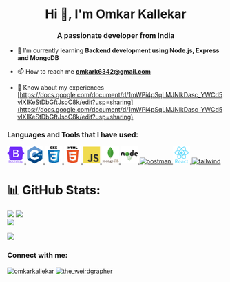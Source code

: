 <h1 align="center">Hi 👋, I'm Omkar Kallekar</h1>
<h3 align="center">A passionate developer from India</h3>

- 🌱 I’m currently learning **Backend development using Node.js, Express and MongoDB**

- 📫 How to reach me **omkark6342@gmail.com**

- 📄 Know about my experiences [https://docs.google.com/document/d/1mWPi4pSqLMJNlkDasc_YWCd5vlXIKeStDbGftJsoC8k/edit?usp=sharing](https://docs.google.com/document/d/1mWPi4pSqLMJNlkDasc_YWCd5vlXIKeStDbGftJsoC8k/edit?usp=sharing)


<h3 align="left">Languages and Tools that I have used:</h3>
<p align="left"> <a href="https://getbootstrap.com" target="_blank" rel="noreferrer"> <img src="https://raw.githubusercontent.com/devicons/devicon/master/icons/bootstrap/bootstrap-plain-wordmark.svg" alt="bootstrap" width="40" height="40"/> </a> <a href="https://www.w3schools.com/cpp/" target="_blank" rel="noreferrer"> <img src="https://raw.githubusercontent.com/devicons/devicon/master/icons/cplusplus/cplusplus-original.svg" alt="cplusplus" width="40" height="40"/> </a> <a href="https://www.w3schools.com/css/" target="_blank" rel="noreferrer"> <img src="https://raw.githubusercontent.com/devicons/devicon/master/icons/css3/css3-original-wordmark.svg" alt="css3" width="40" height="40"/> </a> <a href="https://www.w3.org/html/" target="_blank" rel="noreferrer"> <img src="https://raw.githubusercontent.com/devicons/devicon/master/icons/html5/html5-original-wordmark.svg" alt="html5" width="40" height="40"/> </a> <a href="https://developer.mozilla.org/en-US/docs/Web/JavaScript" target="_blank" rel="noreferrer"> <img src="https://raw.githubusercontent.com/devicons/devicon/master/icons/javascript/javascript-original.svg" alt="javascript" width="40" height="40"/> </a> <a href="https://www.mongodb.com/" target="_blank" rel="noreferrer"> <img src="https://raw.githubusercontent.com/devicons/devicon/master/icons/mongodb/mongodb-original-wordmark.svg" alt="mongodb" width="40" height="40"/> </a> <a href="https://nodejs.org" target="_blank" rel="noreferrer"> <img src="https://raw.githubusercontent.com/devicons/devicon/master/icons/nodejs/nodejs-original-wordmark.svg" alt="nodejs" width="40" height="40"/> </a> <a href="https://postman.com" target="_blank" rel="noreferrer"> <img src="https://www.vectorlogo.zone/logos/getpostman/getpostman-icon.svg" alt="postman" width="40" height="40"/> </a> <a href="https://reactjs.org/" target="_blank" rel="noreferrer"> <img src="https://raw.githubusercontent.com/devicons/devicon/master/icons/react/react-original-wordmark.svg" alt="react" width="40" height="40"/> </a> <a href="https://tailwindcss.com/" target="_blank" rel="noreferrer"> <img src="https://www.vectorlogo.zone/logos/tailwindcss/tailwindcss-icon.svg" alt="tailwind" width="40" height="40"/> </a> </p>


# 📊 GitHub Stats:
![](https://github-readme-stats.vercel.app/api?username=omkaaaar&theme=shadow_blue&hide_border=false&include_all_commits=false&count_private=false)
![](https://nirzak-streak-stats.vercel.app/?user=omkaaaar&theme=shadow_blue&hide_border=false)<br/>
![](https://github-readme-stats.vercel.app/api/top-langs/?username=omkaaaar&theme=shadow_blue&hide_border=false&include_all_commits=false&count_private=false&layout=compact)


[![](https://visitcount.itsvg.in/api?id=omkaaaar&icon=0&color=0)](https://visitcount.itsvg.in)






<h3 align="left">Connect with me:</h3>
<p align="left">
<a href="https://linkedin.com/in/omkarkallekar" target="blank"><img align="center" src="https://raw.githubusercontent.com/rahuldkjain/github-profile-readme-generator/master/src/images/icons/Social/linked-in-alt.svg" alt="omkarkallekar" height="30" width="40" /></a>
<a href="https://instagram.com/the_weirdgrapher" target="blank"><img align="center" src="https://raw.githubusercontent.com/rahuldkjain/github-profile-readme-generator/master/src/images/icons/Social/instagram.svg" alt="the_weirdgrapher" height="30" width="40" /></a>
</p>


